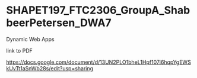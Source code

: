 # SHAPET197_FTC2306_GroupA_ShabbeerPetersen_DWA7
Dynamic Web Apps

link to PDF

https://docs.google.com/document/d/13UN2PLO1bheL1Hpf107i6hqpYgEWSkUvTt1aSnWb28s/edit?usp=sharing